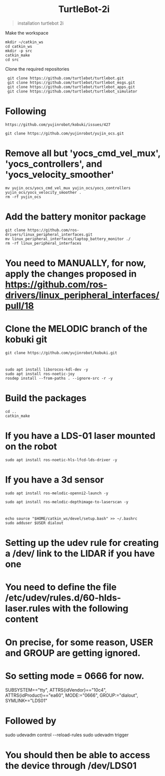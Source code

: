 <h1 align="center"> 
     TurtleBot-2i
</h1>

>  installation turtlebot 2i


<p> 
    Make the workspace
</p>
 
    mkdir ~/catkin_ws
    cd catkin_ws
    mkdir -p src
    catkin_make
    cd src

<p>
    Clone the required repositories
</p>


     git clone https://github.com/turtlebot/turtlebot.git
     git clone https://github.com/turtlebot/turtlebot_msgs.git
     git clone https://github.com/turtlebot/turtlebot_apps.git
     git clone https://github.com/turtlebot/turtlebot_simulator



# Following 
    https://github.com/yujinrobot/kobuki/issues/427

    git clone https://github.com/yujinrobot/yujin_ocs.git

# Remove all but 'yocs_cmd_vel_mux', 'yocs_controllers', and 'yocs_velocity_smoother'

    mv yujin_ocs/yocs_cmd_vel_mux yujin_ocs/yocs_controllers yujin_ocs/yocs_velocity_smoother .
    rm -rf yujin_ocs

# Add the battery monitor package

    git clone https://github.com/ros-drivers/linux_peripheral_interfaces.git
    mv linux_peripheral_interfaces/laptop_battery_monitor ./
    rm -rf linux_peripheral_interfaces

# You need to MANUALLY, for now, apply the changes proposed in https://github.com/ros-drivers/linux_peripheral_interfaces/pull/18


# Clone the MELODIC branch of the kobuki git

    git clone https://github.com/yujinrobot/kobuki.git
#
    sudo apt install liborocos-kdl-dev -y
    sudo apt install ros-noetic-joy 
    rosdep install --from-paths . --ignore-src -r -y

# Build the packages
    cd ..
    catkin_make

# If you have a LDS-01 laser mounted on the robot
    sudo apt install ros-noetic-hls-lfcd-lds-driver -y

# If you have a 3d sensor
    sudo apt install ros-melodic-openni2-launch -y
    
    sudo apt install ros-melodic-depthimage-to-laserscan -y
#
    echo source "$HOME/catkin_ws/devel/setup.bash" >> ~/.bashrc
    sudo adduser $USER dialout



# Setting up the udev rule for creating a /dev/ link to the LIDAR if you have one
# You need to define the file  /etc/udev/rules.d/60-hlds-laser.rules with the following content

  # On precise, for some reason, USER and GROUP are getting ignored.
  # So setting mode = 0666 for now.
  SUBSYSTEM=="tty", ATTRS{idVendor}=="10c4", ATTRS{idProduct}=="ea60", MODE:="0666", GROUP:="dialout", SYMLINK+="LDS01"

# Followed by 
sudo udevadm control --reload-rules
sudo udevadm trigger

# You should then be able to access the device through   /dev/LDS01


